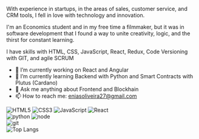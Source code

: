 With experience in startups, in the areas of sales, customer service, and CRM tools, I fell in love with technology and innovation.

I'm an Economics student and in my free time a filmmaker, but it was in software development that I found a way to unite creativity, logic, and the thirst for constant learning.

I have skills with HTML, CSS, JavaScript, React, Redux, Code Versioning with GIT, and agile SCRUM

- 🔭 I’m currently working on React and Angular
- 🌱 I’m currently learning Backend with Python and Smart Contracts with Plutus (Cardano)
- 💬 Ask me anything about Frontend and Blockhain
- 📫 How to reach me: eniasoliveira27@gmail.com

![HTML5](https://img.shields.io/badge/html%205-grey?style=for-the-badge&logo=html5&logoColor=white&labelColor=8E2DE2)
![CSS3](https://img.shields.io/badge/css%203-grey?style=for-the-badge&logo=css3&logoColor=white&labelColor=8E2DE2)
![JavaScript](https://img.shields.io/badge/-JavaScript-grey?style=for-the-badge&logo=javascript&logoColor=white&labelColor=8E2DE2)
![React](https://img.shields.io/badge/-React-grey?style=for-the-badge&logo=react&logoColor=white&labelColor=8E2DE2)
<br>
![python](https://img.shields.io/badge/-python-grey?style=for-the-badge&logo=python&logoColor=white&labelColor=8E2DE2)
![node](https://img.shields.io/badge/-node-grey?style=for-the-badge&logo=node.js&logoColor=white&labelColor=8E2DE2)
<br>
![git](https://img.shields.io/badge/-git-grey?style=for-the-badge&logo=git&logoColor=white&labelColor=8E2DE2)
<br>
![Top Langs](https://github-readme-stats.vercel.app/api/top-langs/?username=enias-oliveira&theme=radical&title_color=8E2DE2&text_color=fff)
